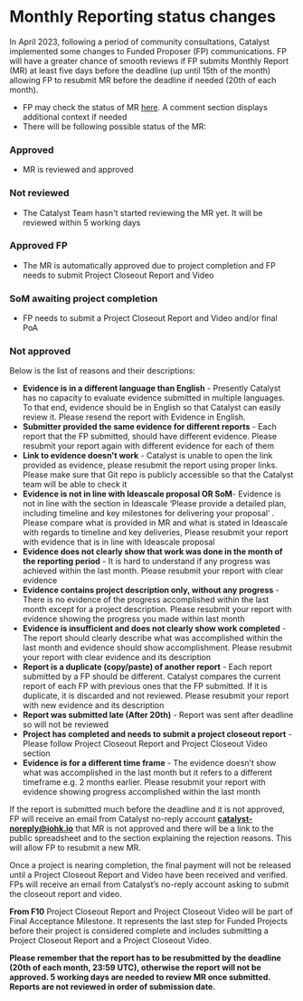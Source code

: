 # **Monthly Reporting status changes**

In April 2023, following a period of community consultations, Catalyst implemented some changes to Funded Proposer (FP) communications. FP will have a greater chance of smooth reviews if FP submits Monthly Report (MR) at least five days before the deadline (up until 15th of the month) allowing FP to resubmit MR before the deadline if needed (20th of each month).
- FP may check the status of MR [here](https://docs.google.com/spreadsheets/d/1wAG5O4PBLRTM01PLUyc3iS9EYOaucyDHryOOG8OVKuk/edit#gid=1828690587). A comment section displays additional context if needed
- There will be following possible status of the MR:

### Approved
- MR is reviewed and approved

### Not reviewed
- The Catalyst Team hasn't started reviewing the MR yet. It will be reviewed within 5 working days

### Approved FP
- The MR is automatically approved due to project completion and FP needs to submit Project Closeout Report and Video

### SoM awaiting project completion
- FP needs to submit a Project Closeout Report and Video and/or final PoA

### Not approved
Below is the list of reasons and their descriptions:
- **Evidence is in a different language than English** - Presently Catalyst has no capacity to evaluate evidence submitted in multiple languages. To that end, evidence should be in English so that Catalyst can easily review it. Please resend the report with Evidence in English. 
- **Submitter provided the same evidence for different reports** - Each report that the FP submitted, should have different evidence. Please resubmit your report again with different evidence for each of them
- **Link to evidence doesn't work** - Catalyst is unable to open the link provided as evidence, please resubmit the report using proper links. Please make sure that Git repo is publicly accessible so that the Catalyst team will be able to check it
- **Evidence is not in line with Ideascale proposal OR SoM**- Evidence is not in line with the section in Ideascale ‘Please provide a detailed plan, including timeline and key milestones for delivering your proposal’ . Please compare what is provided in MR and what is stated in Ideascale with regards to timeline and key deliveries,
Please resubmit your report with evidence that is in line with Ideascale proposal
- **Evidence does not clearly show that work was done in the month of the reporting period** -  It is hard to understand if any progress was achieved within the last month. Please resubmit your report with clear evidence
- **Evidence contains project description only, without any progress** - There is no evidence of the progress accomplished within the last month except for a project description. Please resubmit your report with evidence showing the progress you made within last month
- **Evidence is insufficient and does not clearly show work completed** - The report should clearly describe what was accomplished within the last month and evidence should show accomplishment. Please resubmit your report with clear evidence and its description
- **Report is a duplicate (copy/paste) of another report** -  Each report submitted by a FP should be different. Catalyst compares the current report of each FP with previous ones that the FP submitted. If it is duplicate, it is discarded and not reviewed. Please resubmit your report with new evidence and its description
- **Report was submitted late (After 20th)** - Report was sent after deadline so will not be reviewed
- **Project has completed and needs to submit a project closeout report** - Please follow Project Closeout Report and Project Closeout Video section
- **Evidence is for a different time frame** - The evidence doesn’t show what was accomplished in the last month but it refers to a different timeframe e.g. 2 months earlier. Please resubmit your report with evidence showing progress accomplished within the last month

If the report is submitted much before the deadline and it is not approved, FP will receive an email from Catalyst no-reply account **catalyst-noreply@iohk.io** that MR is not approved and there will be a link to the public spreadsheet and to the section explaining the rejection reasons. This will allow FP to resubmit a new MR. 

Once a project is nearing completion, the final payment will not be released until a Project Closeout Report and Video have been received and verified. FPs will receive an email from Catalyst’s no-reply account asking to submit the closeout report and video.

**From F10** Project Closeout Report and Project Closeout Video will be part of Final Acceptance Milestone. It represents the last step for Funded Projects before their project is considered complete and includes submitting a Project Closeout Report and a Project Closeout Video.

**Please remember that the report has to be resubmitted by the deadline (20th of each month, 23:59 UTC), otherwise the report will not be approved. 5 working days are needed to review MR once submitted. Reports are not reviewed in order of submission date.**
